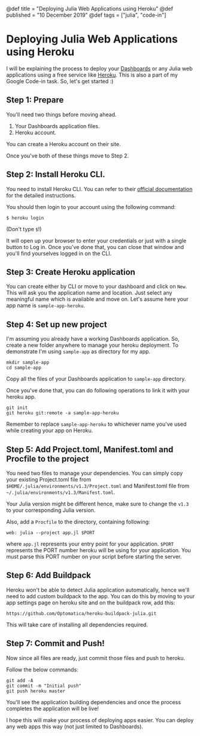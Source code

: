@def title = "Deploying Julia Web Applications using Heroku"
@def published = "10 December 2019"
@def tags = ["julia", "code-in"]

# Deploying Julia Web Applications using Heroku

I will be explaining the process to deploy your
[Dashboards](https://github.com/waralex/Dashboards.jl) or any Julia web
applications using a free service like [Heroku](https://heroku.com). This is
also a part of my Google Code-in task. So, let's get started :)

## Step 1: Prepare

You'll need two things before moving ahead.
1. Your Dashboards application files.
2. Heroku account.

You can create a Heroku account on their site.

Once you've both of these things move to Step 2.

## Step 2: Install Heroku CLI.

You need to install Heroku CLI. You can refer to their
[official documentation](https://devcenter.heroku.com/articles/heroku-cli#download-and-install)
for the detailed instructions.

You should then login to your account using the following command:

```
$ heroku login
```
(Don't type `$`!)

It will open up your browser to enter your credentials or just with a single
button to Log in. Once you've done that, you can close that window and you'll
find yourselves logged in on the CLI.

## Step 3: Create Heroku application

You can create either by CLI or move to your dashboard and click on `New`.
This will ask you the application name and location. Just select any meaningful
name which is available and move on. Let's assume here your app name is
`sample-app-heroku`.

## Step 4: Set up new project

I'm assuming you already have a working Dashboards application. So, create a
new folder anywhere to manage your heroku deployment. To demonstrate I'm using
`sample-app` as directory for my app.

```
mkdir sample-app
cd sample-app
```

Copy all the files of your Dashboards application to `sample-app` directory.

Once you've done that, you can do following operations to link it with your
heroku app.

```
git init
git heroku git:remote -a sample-app-heroku
```

Remember to replace `sample-app-heroku` to whichever name you've used while
creating your app on Heroku.

## Step 5: Add Project.toml, Manifest.toml and Procfile to the project

You need two files to manage your dependencies. You can simply copy your
existing Project.toml file from `$HOME/.julia/environments/v1.3/Project.toml`
and Manifest.toml file from `~/.julia/environments/v1.3/Manifest.toml`.

Your Julia version might be different hence, make sure to change the `v1.3` to
your corresponding Julia version.

Also, add a `Procfile` to the directory, containing following:

```
web: julia --project app.jl $PORT
```

where `app.jl` represents your entry point for your application. `$PORT`
represents the PORT number heroku will be using for your application.
You must parse this PORT number on your script before starting the server.

## Step 6: Add Buildpack

Heroku won't be able to detect Julia application automatically, hence we'll need
to add custom buildpack to the app. You can do this by moving to your app settings
page on heroku site and on the buildpack row, add this:

```
https://github.com/Optomatica/heroku-buildpack-julia.git
```

This will take care of installing all dependencies required.

## Step 7: Commit and Push!

Now since all files are ready, just commit those files and push to heroku.

Follow the below commands:

```
git add -A
git commit -m "Initial push"
git push heroku master
```

You'll see the application building dependencies and once the process completes
the application will be live!

I hope this will make your process of deploying apps easier. You can deploy
any web apps this way (not just limited to Dashboards).
